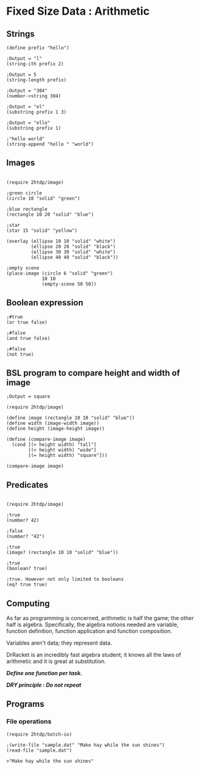 # Fixed Size Data : Arithmetic

## Strings

```shell
(define prefix "hello")

;Output = "l"
(string-ith prefix 2)

;Output = 5
(string-length prefix)

;Output = "304"
(number->string 304)

;Output = "el"
(substring prefix 1 3)

;Output = "ello"
(substring prefix 1)

;"hello world"
(string-append "hello " "world")

```

## Images

```shell

(require 2htdp/image)

;green circle
(circle 10 "solid" "green")

;blue rectangle
(rectangle 10 20 "solid" "blue")

;star
(star 15 "solid" "yellow")

(overlay (ellipse 10 10 "solid" "white")
         (ellipse 20 20 "solid" "black")
         (ellipse 30 30 "solid" "white")
         (ellipse 40 40 "solid" "black"))

;empty scene
(place-image (circle 6 "solid" "green")
             10 10
             (empty-scene 50 50))
```

## Boolean expression

```shell
;#true
(or true false)

;#false
(and true false)

;#false
(not true)
```

## BSL program to compare height and width of image

```shell
;Output = square

(require 2htdp/image)

(define image (rectangle 10 10 "solid" "blue"))
(define width (image-width image))
(define height (image-height image))

(define (compare-image image)
  (cond [(> height width) "tall"]
        [(< height width) "wide"]
        [(= height width) "square"]))

(compare-image image)
```

## Predicates

```shell

(require 2htdp/image)

;true
(number? 42)

;false
(number? "42")

;true
(image? (rectangle 10 10 "solid" "blue"))

;true
(boolean? true)

;true. However not only limited to booleans
(eq? true true)

```

## Computing

As far as programming is concerned, arithmetic is half the game; the other half is algebra. Specifically,
the algebra notions needed are variable, function definition, function application and function composition.

Variables aren't data; they represent data.

DrRacket is an  incredibly fast algebra student; it knows all the laws of arithmetic and it is great at
substitution.

***Define one function per task.***

***DRY principle : Do not repeat***

## Programs

### File operations

```shell
(require 2htdp/batch-io)

;(write-file "sample.dat" "Make hay while the sun shines")
(read-file "sample.dat")

>"Make hay while the sun shines"

```

